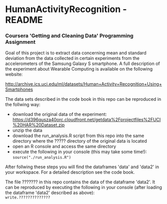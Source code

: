# HumanActivityRecognition - README

### Coursera 'Getting and Cleaning Data' Programming Assignment

Goal of this project is to extract data concerning mean and standard deviation from the data collected in certain experiments from the accelerometers of the Samsung Galaxy S smartphone. A full description of the experiment about Wearable Computing is available on the following website:

http://archive.ics.uci.edu/ml/datasets/Human+Activity+Recognition+Using+Smartphones

The data sets described in the code book in this repo can be reproduced in the follwing way:
+ download the original data of the experiment:  
      https://d396qusza40orc.cloudfront.net/getdata%2Fprojectfiles%2FUCI%20HAR%20Dataset.zip
+ unzip the data
+ download the run_analysis.R script from this repo into the same directory where the ????? directory of the original data is located
+ open an R console and access the same directory
+ execute the following in your console (this may take some time!):   
      ```
      source("./run_analysis.R")
      ```

After follwing these steps you will find the dataframes 'data' and 'data2' in your workspace. For a detailed description see the code book.

The file ??????? in this repo contains the data of the dataframe 'data2'. It can be reproduced by executing the following in your console (after loading the dataframe 'data2' described as above):  
            ```
            write.??????????????
            ```
